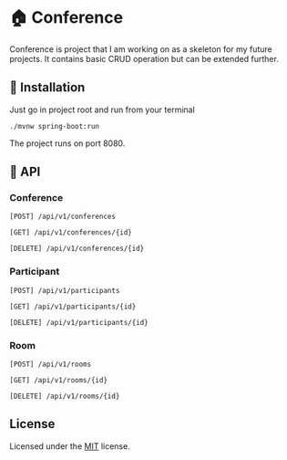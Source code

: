 # :house: Conference
Conference is project that I am working on as a skeleton for my future projects.
It contains basic CRUD operation but can be extended further.

## :rocket: Installation
Just go in project root and run from your terminal
```shell
./mvnw spring-boot:run
```
The project runs on port 8080.

## :hammer: API
### Conference

```[POST] /api/v1/conferences```

```[GET] /api/v1/conferences/{id}```

```[DELETE] /api/v1/conferences/{id}```
### Participant

```[POST] /api/v1/participants```

```[GET] /api/v1/participants/{id}```

```[DELETE] /api/v1/participants/{id}```

### Room

```[POST] /api/v1/rooms```

```[GET] /api/v1/rooms/{id}```

```[DELETE] /api/v1/rooms/{id}```


## License

Licensed under the [MIT](https://github.com/microsoft/vscode/blob/main/LICENSE.txt) license.
